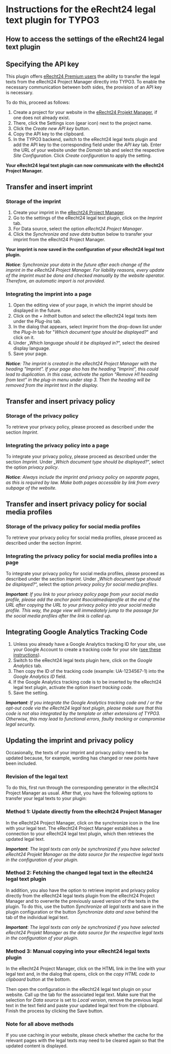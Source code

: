 Instructions for the eRecht24 legal text plugin for TYPO3
=======================================================

How to access the settings of the eRecht24 legal text plugin
--------------------------------------------------------------

Specifying the API key
------------------------------

This plugin offers [eRecht24 Premium users](https://www.e-recht24.de/mitglieder/) the ability to transfer the legal texts from the eRecht24 Project Manager directly into TYPO3. To enable the necessary communication between both sides, the provision of an API key is necessary.

To do this, proceed as follows:

1. Create a project for your website in the [eRecht24 Projekt Manager](https://www.e-recht24.de/mitglieder/tools/projekt-manager/), if one does not already exist.
2. There, click the Settings icon (gear icon) next to the project name.
3. Click the _Create new API key_ button.
4. Copy the API key to the clipboard.
5. In the TYPO3 backend, switch to the eRecht24 legal texts plugin and add the API key to the corresponding field under the _API key_ tab. Enter the URL of your website under the _Domain_ tab and select the respective _Site Configuration_. Click _Create configuration_ to apply the setting.

**Your eRecht24 legal text plugin can now communicate with the eRecht24 Project Manager.**

Transfer and insert imprint
---------------------------------

### Storage of the imprint

1. Create your imprint in the [eRecht24 Project Manager](https://www.e-recht24.de/mitglieder/tools/projekt-manager/).
2. Go to the settings of the eRecht24 legal text plugin, click on the _Imprint_ tab.
3. For Data source, select the option _eRecht24 Project Manager_.
4. Click the _Synchronize and save data_ button below to transfer your imprint from the eRecht24 Project Manager.

**Your imprint is now saved in the configuration of your eRecht24 legal text plugin.**

_**Notice**: Synchronize your data in the future after each change of the imprint in the eRecht24 Project Manager. For liability reasons, every update of the imprint must be done and checked manually by the website operator. Therefore, an automatic import is not provided._

### Integrating the imprint into a page

1. Open the editing view of your page, in which the imprint should be displayed in the future.
2. Click on the _+ Inthalt_ button and select the eRecht24 legal texts item under the _Plug-Ins_ tab.
3. In the dialog that appears, select _Imprint_ from the drop-down list under the _Plug-In_ tab for "_Which document type should be displayed?_" and click on it.
4. Under „_Which language should it be displayed in?_“, select the desired display language.
5. Save your page.

_**Notice**: The imprint is created in the eRecht24 Project Manager with the heading "Imprint". If your page also has the heading "Imprint", this could lead to duplication. In this case, activate the option "Remove H1 heading from text" in the plug-in menu under step 3. Then the heading will be removed from the imprint text in the display._

Transfer and insert privacy policy
--------------------------------------------

### Storage of the privacy policy

To retrieve your privacy policy, please proceed as described under the section _Imprint_.

### Integrating the privacy policy into a page

To integrate your privacy policy, please proceed as described under the section _Imprint_. Under „_Which document type should be displayed?_“, select the option _privacy policy_.

_**Notice**: Always include the imprint and privacy policy on separate pages, as this is required by law. Make both pages accessible by link from every subpage of the website._

Transfer and insert privacy policy for social media profiles
---------------------------------------------------------------------

### Storage of the privacy policy for social media profiles

To retrieve your privacy policy for social media profiles, please proceed as described under the section _Imprint_.

### Integrating the privacy policy for social media profiles into a page

To integrate your privacy policy for social media profiles, please proceed as described under the section _Imprint_. Under „_Which document type should be displayed?_“, select the option _privacy policy for social media profiles_.

_**Important**: If you link to your privacy policy page from your social media profile, please add the anchor point #socialmediaprofile at the end of the URL after copying the URL to your privacy policy into your social media profile. This way, the page view will immediately jump to the passage for the social media profiles after the link is called up._

Integrating Google Analytics Tracking Code
------------------------------------------

1. Unless you already have a Google Analytics tracking ID for your site, use your Google Account to create a tracking code for your site ([see these instructions](https://support.google.com/analytics/answer/1008015?hl=de)).
2. Switch to the eRecht24 legal texts plugin here, click on the _Google Analytics_ tab.
3. Then copy the ID of the tracking code (example: UA-1234567-1) into the _Google Analytics ID_ field.
4. If the Google Analytics tracking code is to be inserted by the eRecht24 legal text plugin, activate the option _Insert tracking code_.
5. Save the setting.

_**Important**: If you integrate the Google Analytics tracking code and / or the opt-out code via the eRecht24 legal text plugin, please make sure that this code is not also integrated by the template or other extensions of TYPO3. Otherwise, this may lead to functional errors, faulty tracking or compromise legal security._

Updating the imprint and privacy policy
--------------------------------------------------------------

Occasionally, the texts of your imprint and privacy policy need to be updated because, for example, wording has changed or new points have been included.

### Revision of the legal text

To do this, first run through the corresponding generator in the eRecht24 Project Manager as usual. After that, you have the following options to transfer your legal texts to your plugin:

### Method 1: Update directly from the eRecht24 Project Manager

In the eRecht24 Project Manager, click on the synchronize icon in the line with your legal text. The eRecht24 Project Manager establishes a connection to your eRecht24 legal text plugin, which then retrieves the updated legal text.

_**Important**: The legal texts can only be synchronized if you have selected eRecht24 Projekt Manager as the data source for the respective legal texts in the configuration of your plugin._

### Method 2: Fetching the changed legal text in the eRecht24 legal text plugin

In addition, you also have the option to retrieve imprint and privacy policy directly from the eRecht24 legal texts plugin from the eRecht24 Project Manager and to overwrite the previously saved version of the texts in the plugin. To do this, use the button _Synchronize all legal texts_ and save in the plugin configuration or the button _Synchronize data and save_ behind the tab of the individual legal text.

_**Important**: The legal texts can only be synchronized if you have selected eRecht24 Projekt Manager as the data source for the respective legal texts in the configuration of your plugin._

### Method 3: Manual copying into your eRecht24 legal texts plugin

In the eRecht24 Project Manager, click on the HTML link in the line with your legal text and, in the dialog that opens, click on the _copy HTML code to clipboard_ button at the bottom.

Then open the configuration in the eRecht24 legal text plugin on your website. Call up the tab for the associated legal text. Make sure that the selection for _Data source_ is set to _Local version_, remove the previous legal text in the text field and paste your updated legal text from the clipboard. Finish the process by clicking the Save button.

### Note for all above methods

If you use caching in your website, please check whether the cache for the relevant pages with the legal texts may need to be cleared again so that the updated content is displayed.
